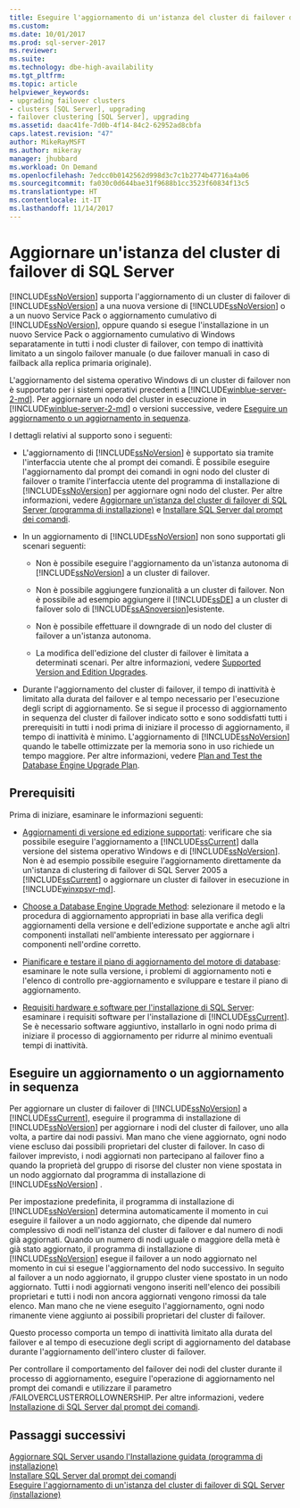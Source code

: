 ```yaml
---
title: Eseguire l'aggiornamento di un'istanza del cluster di failover di SQL Server | Microsoft Docs
ms.custom: 
ms.date: 10/01/2017
ms.prod: sql-server-2017
ms.reviewer: 
ms.suite: 
ms.technology: dbe-high-availability
ms.tgt_pltfrm: 
ms.topic: article
helpviewer_keywords:
- upgrading failover clusters
- clusters [SQL Server], upgrading
- failover clustering [SQL Server], upgrading
ms.assetid: daac41fe-7d0b-4f14-84c2-62952ad8cbfa
caps.latest.revision: "47"
author: MikeRayMSFT
ms.author: mikeray
manager: jhubbard
ms.workload: On Demand
ms.openlocfilehash: 7edcc0b0142562d998d3c7c1b2774b47716a4a06
ms.sourcegitcommit: fa030c0d644bae31f9688b1cc3523f60834f13c5
ms.translationtype: HT
ms.contentlocale: it-IT
ms.lasthandoff: 11/14/2017
---
```

# <a name="upgrade-a-sql-server-failover-cluster-instance"></a>Aggiornare un'istanza del cluster di failover di SQL Server
  [!INCLUDE[ssNoVersion](../../../includes/ssnoversion-md.md)] supporta l'aggiornamento di un cluster di failover di [!INCLUDE[ssNoVersion](../../../includes/ssnoversion-md.md)] a una nuova versione di [!INCLUDE[ssNoVersion](../../../includes/ssnoversion-md.md)] o a un nuovo Service Pack o aggiornamento cumulativo di [!INCLUDE[ssNoVersion](../../../includes/ssnoversion-md.md)], oppure quando si esegue l'installazione in un nuovo Service Pack o aggiornamento cumulativo di Windows separatamente in tutti i nodi cluster di failover, con tempo di inattività limitato a un singolo failover manuale (o due failover manuali in caso di failback alla replica primaria originale).  
  
 L'aggiornamento del sistema operativo Windows di un cluster di failover non è supportato per i sistemi operativi precedenti a [!INCLUDE[winblue-server-2-md](../../../includes/winblue-server-2-md.md)]. Per aggiornare un nodo del cluster in esecuzione in [!INCLUDE[winblue-server-2-md](../../../includes/winblue-server-2-md.md)] o versioni successive, vedere [Eseguire un aggiornamento o un aggiornamento in sequenza](#perform-a-rolling-upgrade-or-update).  
  
 I dettagli relativi al supporto sono i seguenti:  
  
-   L'aggiornamento di [!INCLUDE[ssNoVersion](../../../includes/ssnoversion-md.md)] è supportato sia tramite l'interfaccia utente che al prompt dei comandi. È possibile eseguire l'aggiornamento dal prompt dei comandi in ogni nodo del cluster di failover o tramite l'interfaccia utente del programma di installazione di [!INCLUDE[ssNoVersion](../../../includes/ssnoversion-md.md)] per aggiornare ogni nodo del cluster.  Per altre informazioni, vedere [Aggiornare un'istanza del cluster di failover di SQL Server &#40;programma di installazione&#41;](../../../sql-server/failover-clusters/windows/upgrade-a-sql-server-failover-cluster-instance-setup.md) e [Installare SQL Server dal prompt dei comandi](../../../database-engine/install-windows/install-sql-server-2016-from-the-command-prompt.md).  
  
-   In un aggiornamento di [!INCLUDE[ssNoVersion](../../../includes/ssnoversion-md.md)] non sono supportati gli scenari seguenti:  
  
    -   Non è possibile eseguire l'aggiornamento da un'istanza autonoma di [!INCLUDE[ssNoVersion](../../../includes/ssnoversion-md.md)] a un cluster di failover.  
  
    -   Non è possibile aggiungere funzionalità a un cluster di failover. Non è possibile ad esempio aggiungere il [!INCLUDE[ssDE](../../../includes/ssde-md.md)] a un cluster di failover solo di [!INCLUDE[ssASnoversion](../../../includes/ssasnoversion-md.md)]esistente.  
  
    -   Non è possibile effettuare il downgrade di un nodo del cluster di failover a un'istanza autonoma.  
  
    -   La modifica dell'edizione del cluster di failover è limitata a determinati scenari. Per altre informazioni, vedere [Supported Version and Edition Upgrades](../../../database-engine/install-windows/supported-version-and-edition-upgrades.md).  
  
-   Durante l'aggiornamento del cluster di failover, il tempo di inattività è limitato alla durata del failover e al tempo necessario per l'esecuzione degli script di aggiornamento. Se si segue il processo di aggiornamento in sequenza del cluster di failover indicato sotto e sono soddisfatti tutti i prerequisiti in tutti i nodi prima di iniziare il processo di aggiornamento, il tempo di inattività è minimo. L'aggiornamento di [!INCLUDE[ssNoVersion](../../../includes/ssnoversion-md.md)] quando le tabelle ottimizzate per la memoria sono in uso richiede un tempo maggiore. Per altre informazioni, vedere [Plan and Test the Database Engine Upgrade Plan](../../../database-engine/install-windows/plan-and-test-the-database-engine-upgrade-plan.md).  
  
## <a name="prerequisites"></a>Prerequisiti  
 Prima di iniziare, esaminare le informazioni seguenti:  
  
-   [Aggiornamenti di versione ed edizione supportati](../../../database-engine/install-windows/supported-version-and-edition-upgrades.md): verificare che sia possibile eseguire l'aggiornamento a [!INCLUDE[ssCurrent](../../../includes/sscurrent-md.md)] dalla versione del sistema operativo Windows e di [!INCLUDE[ssNoVersion](../../../includes/ssnoversion-md.md)]. Non è ad esempio possibile eseguire l'aggiornamento direttamente da un'istanza di clustering di failover di SQL Server 2005 a [!INCLUDE[ssCurrent](../../../includes/sscurrent-md.md)] o aggiornare un cluster di failover in esecuzione in [!INCLUDE[winxpsvr-md](../../../includes/winxpsvr-md.md)].  
  
-   [Choose a Database Engine Upgrade Method](../../../database-engine/install-windows/choose-a-database-engine-upgrade-method.md): selezionare il metodo e la procedura di aggiornamento appropriati in base alla verifica degli aggiornamenti della versione e dell'edizione supportate e anche agli altri componenti installati nell'ambiente interessato per aggiornare i componenti nell'ordine corretto.  
  
-   [Pianificare e testare il piano di aggiornamento del motore di database](../../../database-engine/install-windows/plan-and-test-the-database-engine-upgrade-plan.md): esaminare le note sulla versione, i problemi di aggiornamento noti e l'elenco di controllo pre-aggiornamento e sviluppare e testare il piano di aggiornamento.  
  
-   [Requisiti hardware e software per l'installazione di SQL Server](../../../sql-server/install/hardware-and-software-requirements-for-installing-sql-server.md): esaminare i requisiti software per l'installazione di [!INCLUDE[ssCurrent](../../../includes/sscurrent-md.md)]. Se è necessario software aggiuntivo, installarlo in ogni nodo prima di iniziare il processo di aggiornamento per ridurre al minimo eventuali tempi di inattività.  
  
## <a name="perform-a-rolling-upgrade-or-update"></a>Eseguire un aggiornamento o un aggiornamento in sequenza  
 Per aggiornare un cluster di failover di [!INCLUDE[ssNoVersion](../../../includes/ssnoversion-md.md)] a [!INCLUDE[ssCurrent](../../../includes/sscurrent-md.md)], eseguire il programma di installazione di [!INCLUDE[ssNoVersion](../../../includes/ssnoversion-md.md)] per aggiornare i nodi del cluster di failover, uno alla volta, a partire dai nodi passivi. Man mano che viene aggiornato, ogni nodo viene escluso dai possibili proprietari del cluster di failover. In caso di failover imprevisto, i nodi aggiornati non partecipano al failover fino a quando la proprietà del gruppo di risorse del cluster non viene spostata in un nodo aggiornato dal programma di installazione di [!INCLUDE[ssNoVersion](../../../includes/ssnoversion-md.md)] .  
  
 Per impostazione predefinita, il programma di installazione di [!INCLUDE[ssNoVersion](../../../includes/ssnoversion-md.md)] determina automaticamente il momento in cui eseguire il failover a un nodo aggiornato, che dipende dal numero complessivo di nodi nell'istanza del cluster di failover e dal numero di nodi già aggiornati. Quando un numero di nodi uguale o maggiore della metà è già stato aggiornato, il programma di installazione di [!INCLUDE[ssNoVersion](../../../includes/ssnoversion-md.md)] esegue il failover a un nodo aggiornato nel momento in cui si esegue l'aggiornamento del nodo successivo. In seguito al failover a un nodo aggiornato, il gruppo cluster viene spostato in un nodo aggiornato. Tutti i nodi aggiornati vengono inseriti nell'elenco dei possibili proprietari e tutti i nodi non ancora aggiornati vengono rimossi da tale elenco. Man mano che ne viene eseguito l'aggiornamento, ogni nodo rimanente viene aggiunto ai possibili proprietari del cluster di failover.  
  
 Questo processo comporta un tempo di inattività limitato alla durata del failover e al tempo di esecuzione degli script di aggiornamento del database durante l'aggiornamento dell'intero cluster di failover.  
  
 Per controllare il comportamento del failover dei nodi del cluster durante il processo di aggiornamento, eseguire l'operazione di aggiornamento nel prompt dei comandi e utilizzare il parametro /FAILOVERCLUSTERROLLOWNERSHIP. Per altre informazioni, vedere [Installazione di SQL Server dal prompt dei comandi](../../../database-engine/install-windows/install-sql-server-2016-from-the-command-prompt.md).  
  
## <a name="next-steps"></a>Passaggi successivi  
 [Aggiornare SQL Server usando l'Installazione guidata &#40;programma di installazione&#41;](../../../database-engine/install-windows/upgrade-sql-server-using-the-installation-wizard-setup.md)   
 [Installare SQL Server dal prompt dei comandi](../../../database-engine/install-windows/install-sql-server-2016-from-the-command-prompt.md)   
 [Eseguire l'aggiornamento di un'istanza del cluster di failover di SQL Server &#40;installazione&#41;](../../../sql-server/failover-clusters/windows/upgrade-a-sql-server-failover-cluster-instance-setup.md)  
  
  
